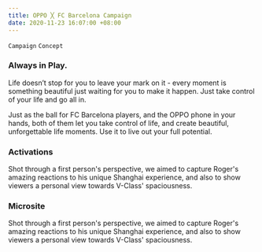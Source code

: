 ```yaml
---
title: OPPO ╳ FC Barcelona Campaign
date: 2020-11-23 16:07:00 +08:00
---
```


`Campaign` `Concept`

<h3>Always in Play.</h3>

<p>Life doesn’t stop for you to leave your mark on it - every moment is something beautiful just waiting for you to make it happen. Just take control of your life and go all in.</p>

<p>Just as the ball for FC Barcelona players, and the OPPO phone in your hands, both of them let you take control of life, and create beautiful, unforgettable life moments. Use it to live out your full potential.
</p>

<h3>Activations</h3>
<p>Shot through a first person's perspective, we aimed to capture Roger's amazing reactions to his unique Shanghai experience, and also to show viewers a personal view towards V-Class' spaciousness.</p>

<h3>Microsite</h3>

<p>Shot through a first person's perspective, we aimed to capture Roger's amazing reactions to his unique Shanghai experience, and also to show viewers a personal view towards V-Class' spaciousness.</p>

<!--<p><video width="100%" preload="metadata" controls="" autostart="0" loop="">
  <source src="https://s3.amazonaws.com/kitmeng.com/img/2019-v-class-roger-federer/01_1.mp4" type="video/mp4">
  Your browser does not support HTML5 video.
</video></p>-->

<div class="whitespace"></div>
